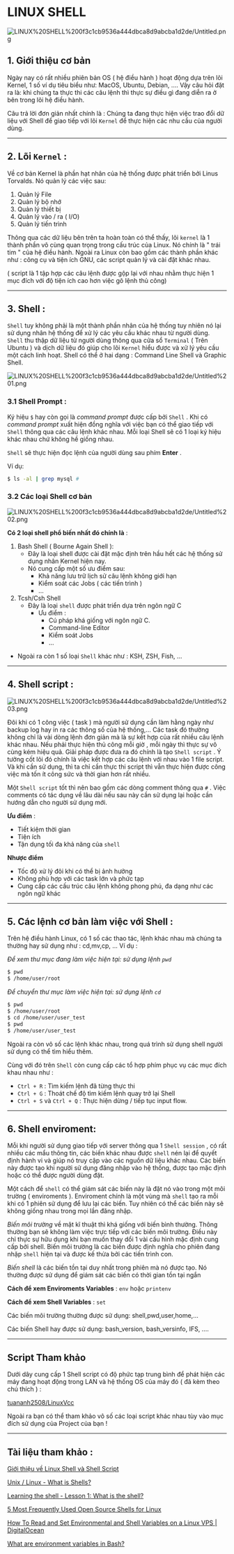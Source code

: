 # LINUX SHELL

![LINUX%20SHELL%200f3c1cb9536a444dbca8d9abcba1d2de/Untitled.png](LINUX%20SHELL%200f3c1cb9536a444dbca8d9abcba1d2de/Untitled.png)

## 1. Giới thiệu cơ bản

Ngày nay có rất nhiều phiên bản OS ( hệ điều hành ) hoạt động dựa trên lõi Kernel, 1 số ví dụ tiêu biểu như: MacOS, Ubuntu, Debian, .... Vậy câu hỏi đặt ra là: khi chúng ta thực thi các câu lệnh thì thực sự điều gì đang diễn ra ở bên trong lõi hệ điều hành.

Câu trả lời đơn giản nhất chính là : Chúng ta đang thực hiện việc trao đổi dữ liệu với Shell để giao tiếp với lõi `Kernel` để thực hiện các nhu cầu của người dùng.

---

## 2. Lõi `Kernel` :

Về cơ bản Kernel là phần hạt nhân của hệ thống được phát triển bởi Linus Torvalds. Nó quản lý các việc sau:

1. Quản lý File
2. Quản lý bộ nhớ
3. Quản lý thiết bị
4. Quản lý vào / ra ( I/O)
5. Quản lý tiến trình

Thông qua các dữ liệu bên trên ta hoàn toàn có thể thấy, lõi `kernel` là 1 thành phần vô cùng quan trọng trong cấu trúc của Linux. Nó chính là " trái tim " của hệ điều hành. Ngoài ra Linux còn bao gồm các thành phần khác như : công cụ và tiện ích GNU, các script quản lý và cài đặt khác nhau.

( script là 1 tập hợp các câu lệnh được gộp lại với nhau nhằm thực hiện 1 mục đích với độ tiện ích cao hơn việc gõ lệnh thủ công)

---

## 3. Shell :

`Shell` tuy không phải là một thành phần nhân của hệ thống tuy nhiên nó lại sử dụng nhân hệ thống để xử lý các yêu cầu khác nhau từ người dùng. `Shell` thu thập dữ liệu từ người dùng thông qua cửa sổ `Terminal` ( Trên Ubuntu ) và dịch dữ liệu đó giúp cho lõi `Kernel` hiểu được và xử lý yêu cầu một cách linh hoạt.  Shell có thể ở hai dạng : Command Line Shell và Graphic Shell.

![LINUX%20SHELL%200f3c1cb9536a444dbca8d9abcba1d2de/Untitled%201.png](LINUX%20SHELL%200f3c1cb9536a444dbca8d9abcba1d2de/Untitled%201.png)

### 3.1 Shell Prompt :

Ký hiệu `$` hay còn gọi là *command prompt* được cấp bởi `Shell` . Khi có *command prompt* xuất hiện đồng nghĩa với việc bạn có thể giao tiếp với `Shell` thông qua các câu lệnh khác nhau. Mỗi loại Shell sẽ có 1 loại ký hiệu khác nhau chứ không hề giống nhau.

`Shell` sẽ thực hiện đọc lệnh của người dùng sau phím **Enter** .

Ví dụ:

```bash
$ ls -al | grep mysql # 
```

### 3.2 Các loại Shell cơ bản

![LINUX%20SHELL%200f3c1cb9536a444dbca8d9abcba1d2de/Untitled%202.png](LINUX%20SHELL%200f3c1cb9536a444dbca8d9abcba1d2de/Untitled%202.png)

**Có 2 loại shell phổ biến nhất đó chính là** :

1. Bash Shell ( Bourne Again Shell ):
    - Đây là loại shell được cài đặt mặc định trên hầu hết các hệ thống sử dụng nhân Kernel hiện nay.
    - Nó cung cấp một số ưu điểm sau:
        - Khả năng lưu trữ lịch sử câu lệnh không giới hạn
        - Kiểm soát các Jobs ( các tiến trình )
        - ...
2. Tcsh/Csh Shell 
    - Đây là loại `shell` được phát triển dựa trên ngôn ngữ C
        - Ưu điểm :
            - Cú pháp khá giống với ngôn ngữ C.
            - Command-line Editor
            - Kiểm soát Jobs
            - ...
- Ngoài ra còn 1 số loại `Shell` khác như : KSH, ZSH, Fish, ...

---

## 4. Shell script :

![LINUX%20SHELL%200f3c1cb9536a444dbca8d9abcba1d2de/Untitled%203.png](LINUX%20SHELL%200f3c1cb9536a444dbca8d9abcba1d2de/Untitled%203.png)

Đôi khi có 1 công việc ( task ) mà người sử dụng cần làm hằng ngày như backup log hay in ra các thông số của hệ thống,... Các task đó thường không chỉ là vài dòng lệnh đơn giản mà là sự kết hợp của rất nhiều câu lệnh khác nhau. Nếu phải thực hiện thủ công mỗi giờ , mỗi ngày thì thực sự vô cùng kém hiệu quả. Giải pháp được đưa ra đó chính là tạo `Shell script` . Ý tưởng cốt lõi đó chính là việc kết hợp các câu lệnh với nhau vào 1 file script. Và khi cần sử dụng, thì ta chỉ cần thực thi script thì vẫn thực hiện được công việc mà tốn ít công sức và thời gian hơn rất nhiều.

Một `Shell script` tốt thì nên bao gồm các dòng comment thông qua `#` . Việc comments có tác dụng về lâu dài nếu sau này cần sử dụng lại hoặc cần hướng dẫn cho người sử dụng mới. 

**Ưu điểm** :

- Tiết kiệm thời gian
- Tiện ích
- Tận dụng tối đa khả năng của `shell`

**Nhược điểm**

- Tốc độ xử lý đôi khi có thể bị ảnh hưởng
- Không phù hợp với các task lớn và phức tạp
- Cung cấp các cấu trúc câu lệnh không phong phú, đa dạng như các ngôn ngữ khác

---

## 5. Các lệnh cơ bản làm việc với Shell :

Trên hệ điều hành Linux, có 1 số các thao tác, lệnh khác nhau mà chúng ta thường hay sử dụng như : cd,mv,cp, ... Ví dụ :

*Để xem thư mục đang làm việc hiện tại: sử dụng lệnh `pwd`*

```bash
$ pwd
$ /home/user/root
```

*Để chuyển thư mục làm việc hiện tại: sử dụng lệnh `cd`* 

```bash
$ pwd
$ /home/user/root
$ cd /home/user/user_test
$ pwd 
$ /home/user/user_test
```

Ngoài ra còn vô số các lệnh khác nhau, trong quá trình sử dụng shell người sử dụng có thể tìm hiểu thêm.

Cùng với đó trên `Shell` còn cung cấp các tổ hợp phím phục vụ các mục đích khau nhau như :

- `Ctrl + R` : Tìm kiếm lệnh đã từng thực thi
- `Ctrl + G` : Thoát chế độ tìm kiếm lệnh quay trở lại Shell
- `Ctrl + S` và `Ctrl + Q` : Thực hiện dừng / tiếp tục input flow.

---

## 6. Shell enviroment:

Mỗi khi người sử dụng giao tiếp với server thông qua 1 `Shell session` , có rất nhiều các mẩu thông tin, các biến khác nhau được `shell` nén lại để quyết định hành vi và giúp nó truy cập vào các nguồn dữ liệu khác nhau. Các biến này được tạo khi người sử dụng đăng nhập vào hệ thống, được tạo mặc định hoặc có thể được người dùng đặt.

Một cách để `shell` có thể giám sát các biến này là đặt nó vào trong một môi trường ( enviroments ). Enviroment chính là một vùng mà `shell` tạo ra mỗi khi có 1 phiên sử dụng để lưu lại các biến. Tuy nhiên có thể các biến này sẽ không giống nhau trong mọi lần đăng nhập.

*Biến môi trường* về mặt kĩ thuật thì khá giống với biến bình thường. Thông thường bạn sẽ không làm việc trực tiếp với các biến môi trường. Điều này chỉ thực sự hữu dụng khi bạn muốn thay dổi 1 vài cấu hình mặc định cung cấp bởi shell. Biến môi trường là các biến được định nghĩa cho phiên đang nhặp `shell` hiện tại và được kế thừa bởi các tiến trình con.

*Biến shell* là các biến tồn tại duy nhất trong phiên mà nó được tạo. Nó thường được sử dụng để giám sát các biến có thời gian tồn tại ngắn

**Cách để xem Enviroments Variables** : `env` hoặc `printenv` 

**Cách để xem Shell Variables** : `set`

Các biến môi trường thường được sử dụng: shell,pwd,user,home,...

Các biến Shell hay được sử dụng: bash_version, bash_versinfo, IFS, ....

---

## Script Tham khảo

Dưới dây cung cấp 1 Shell script có độ phức tạp trung bình để phát hiện các máy đang hoạt động trong LAN và hệ thống OS của máy đó ( đã kèm theo chú thích ) :

[tuananh2508/LinuxVcc](https://github.com/tuananh2508/LinuxVcc/tree/master/Linux/Bash_Script)

Ngoài ra bạn có thể tham khảo vô số các loại script khác nhau tùy vào mục đích sử dụng của Project của bạn !

---

## Tài liệu tham khảo :

[Giới thiệu về Linux Shell và Shell Script](https://viblo.asia/p/gioi-thieu-ve-linux-shell-va-shell-script-aWj53LweK6m)

[Unix / Linux - What is Shells?](https://www.tutorialspoint.com/unix/unix-what-is-shell.htm)

[Learning the shell - Lesson 1: What is the shell?](http://linuxcommand.org/lc3_lts0010.php)

[5 Most Frequently Used Open Source Shells for Linux](https://www.tecmint.com/different-types-of-linux-shells/)

[How To Read and Set Environmental and Shell Variables on a Linux VPS | DigitalOcean](https://www.digitalocean.com/community/tutorials/how-to-read-and-set-environmental-and-shell-variables-on-a-linux-vps#how-the-environment-and-environmental-variables-work)

[What are environment variables in Bash?](https://opensource.com/article/19/8/what-are-environment-variables)